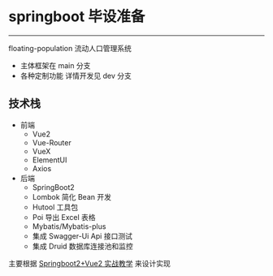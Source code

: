 # springboot 毕设准备
---
floating-population 流动人口管理系统

- 主体框架在 main 分支
- 各种定制功能 详情开发见 dev 分支

## 技术栈

- 前端
    - Vue2
    - Vue-Router
    - VueX
    - ElementUI
    - Axios
- 后端
    - SpringBoot2
    - Lombok 简化 Bean 开发
    - Hutool 工具包
    - Poi 导出 Excel 表格
    - Mybatis/Mybatis-plus
    - 集成 Swagger-Ui Api 接口测试
    - 集成 Druid 数据库连接池和监控

主要根据 [Springboot2+Vue2 实战教学](../../实战教学/Web开发/Springboot2+Vue2实战教学/Springboot2+Vue2实战教学.md) 来设计实现